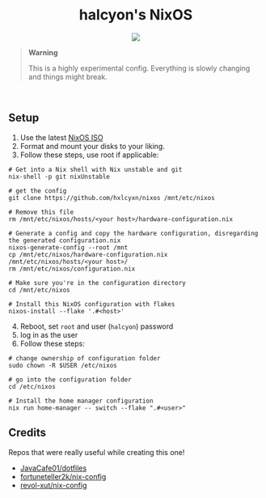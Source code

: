 <h1 align="center">halcyon's NixOS</h1>
<p align="center">
  <a href="https://nixos.org"><img src="https://img.shields.io/badge/NixOS-22.11-blue?logo=nixos" /></a>
</p>

> **Warning**
> 
> This is a highly experimental config.
> Everything is slowly changing and things might break.

<br />

## Setup

1. Use the latest [NixOS ISO](https://nixos.org/download.html)
2. Format and mount your disks to your liking.
3. Follow these steps, use root if applicable:
```shell
# Get into a Nix shell with Nix unstable and git
nix-shell -p git nixUnstable

# get the config
git clone https://github.com/hxlcyxn/nixos /mnt/etc/nixos

# Remove this file
rm /mnt/etc/nixos/hosts/<your host>/hardware-configuration.nix

# Generate a config and copy the hardware configuration, disregarding the generated configuration.nix
nixos-generate-config --root /mnt
cp /mnt/etc/nixos/hardware-configuration.nix /mnt/etc/nixos/hosts/<your host>/
rm /mnt/etc/nixos/configuration.nix

# Make sure you're in the configuration directory
cd /mnt/etc/nixos

# Install this NixOS configuration with flakes
nixos-install --flake '.#<host>'
```

4. Reboot, set `root` and user (`halcyon`) password
5. log in as the user
6. Follow these steps:
```shell
# change ownership of configuration folder
sudo chown -R $USER /etc/nixos

# go into the configuration folder
cd /etc/nixos

# Install the home manager configuration
nix run home-manager -- switch --flake ".#<user>"
```

## Credits
Repos that were really useful while creating this one!
* [JavaCafe01/dotfiles](https://github.com/JavaCafe01/dotfiles)
* [fortuneteller2k/nix-config](https://github.com/fortuneteller2k/nix-config)
* [revol-xut/nix-config](https://github.com/revol-xut/nix-config)
